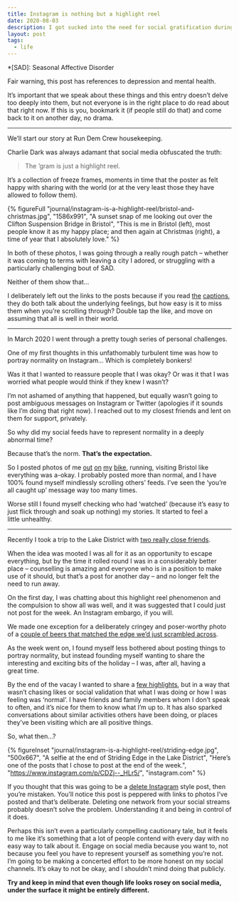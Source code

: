```yaml
---
title: Instagram is nothing but a highlight reel
date: 2020-08-03
description: I got sucked into the need for social gratification during very challenging times. Forgetting that it’s a falisified highlight reel only perpetuated the problem.
layout: post
tags:
  - life
---
```


*[SAD]: Seasonal Affective Disorder

Fair warning, this post has references to depression and mental health.

It’s important that we speak about these things and this entry doesn’t delve too deeply into them, but not everyone is in the right place to do read about that right now. If this is you, bookmark it (if people still do that) and come back to it on another day, no drama.

---

We’ll start our story at Run Dem Crew housekeeping.

Charlie Dark was always adamant that social media obfuscated the truth:

> The ’gram is just a highlight reel.

It’s a collection of freeze frames, moments in time that the poster as felt happy with sharing with the world (or at the very least those they have allowed to follow them).

{% figureFull
  "journal/instagram-is-a-highlight-reel/bristol-and-christmas.jpg",
  "1586x991",
  "A sunset snap of me looking out over the Clifton Suspension Bridge in Bristol",
  "This is me in Bristol (left), most people know it as my happy place; and then again at Christmas (right), a time of year that I absolutely love."
%}

In both of these photos, I was going through a really rough patch – whether it was coming to terms with leaving a city I adored, or struggling with a particularly challenging bout of SAD.

Neither of them show that…

I deliberately left out the links to the posts because if you read [the](https://www.instagram.com/p/BlYwnJuAAL5/) [captions](https://www.instagram.com/p/B7rUI5SnNY7/), they do both talk about the underlying feelings, but how easy is it to miss them when you’re scrolling through? Double tap the like, and move on assuming that all is well in their world.

---

In March 2020 I went through a pretty tough series of personal challenges.

One of my first thoughts in this unfathomably turbulent time was how to portray normality on Instagram… Which is completely bonkers!

Was it that I wanted to reassure people that I was okay? Or was it that I was worried what people would think if they knew I wasn’t?

I’m not ashamed of anything that happened, but equally wasn’t going to post ambiguous messages on Instagram or Twitter (apologies if it sounds like I’m doing that right now). I reached out to my closest friends and lent on them for support, privately.

So why did my social feeds have to represent normality in a deeply abnormal time?

Because that’s the norm. __That’s the expectation.__

So I posted photos of me [out](https://www.instagram.com/p/CAP_qkyHQ-k/) [on](https://www.instagram.com/p/CAkxOCmHgKu/) [my](https://www.instagram.com/p/CA0J1vnnk44/) [bike](https://www.instagram.com/p/CBqXH5YnRV8/), running, visiting Bristol like everything was a-okay. I probably posted more than normal, and I have 100% found myself mindlessly scrolling others’ feeds. I’ve seen the ‘you’re all caught up’ message way too many times.

Worse still I found myself checking who had ‘watched’ (because it’s easy to just flick through and soak up nothing) my stories. It started to feel a little unhealthy.

---

Recently I took a trip to the Lake District with [two really close friends](https://www.instagram.com/p/CDZj-wjHPRJ/).

When the idea was mooted I was all for it as an opportunity to escape everything, but by the time it rolled round I was in a considerably better place – counselling is amazing and everyone who is in a position to make use of it should, but that’s a post for another day – and no longer felt the need to run away.

On the first day, I was chatting about this highlight reel phenomenon and the compulsion to show all was well, and it was suggested that I could just not post for the week. An Instagram embargo, if you will.

We made one exception for a deliberately cringey and poser-worthy photo of a [couple of beers that matched the edge we’d just scrambled across](https://www.instagram.com/p/CDO_nNIntlf/).

As the week went on, I found myself less bothered about posting things to portray normality, but instead founding myself wanting to share the interesting and exciting bits of the holiday – I was, after all, having a great time.

By the end of the vacay I wanted to share a [few highlights](https://www.instagram.com/p/CDZj-wjHPRJ/), but in a way that wasn’t chasing likes or social validation that what I was doing or how I was feeling was ‘normal’. I have friends and family members whom I don’t speak to often, and it’s nice for them to know what I’m up to. It has also sparked conversations about similar activities others have been doing, or places they’ve been visiting which are all positive things.

So, what then…?

{% figureInset
  "journal/instagram-is-a-highlight-reel/striding-edge.jpg",
  "500x667",
  "A selfie at the end of Striding Edge in the Lake District",
  "Here’s one of the posts that I chose to post at the end of the week.",
  "https://www.instagram.com/p/CDZj--_HLr5/",
  "instagram.com"
%}

If you thought that this was going to be a [delete Instagram](https://deletefacebook.com/) style post, then you’re mistaken. You’ll notice this post is peppered with links to photos I’ve posted and that’s deliberate. Deleting one network from your social streams probably doesn’t solve the problem. Understanding it and being in control of it does.

Perhaps this isn’t even a particularly compelling cautionary tale, but it feels to me like it’s something that a lot of people contend with every day with no easy way to talk about it. Engage on social media because you want to, not because you feel you have to represent yourself as something you’re not. I’m going to be making a concerted effort to be more honest on my social channels. It’s okay to not be okay, and I shouldn’t mind doing that publicly.

__Try and keep in mind that even though life looks rosey on social media, under the surface it might be entirely different.__



